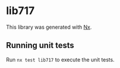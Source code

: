 # lib717

This library was generated with [Nx](https://nx.dev).

## Running unit tests

Run `nx test lib717` to execute the unit tests.
